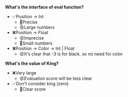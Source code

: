 **What's the interface of eval function?**
* ✅Position -> Int
    * 🙂Precise
    * 😡Large numbers
* ❌Position -> Float
    * 😡Imprecise
    * 🙂Small numbers
* ❌Position -> Color -> Int | Float
    * 😡It's clear that -3 is for black, so no need for color


**What's the value of King?**
* ❌Very large
    * 😡Evaluation score will be less clear
* ✅Don't consider king (zero)
    * 🙂Clear score